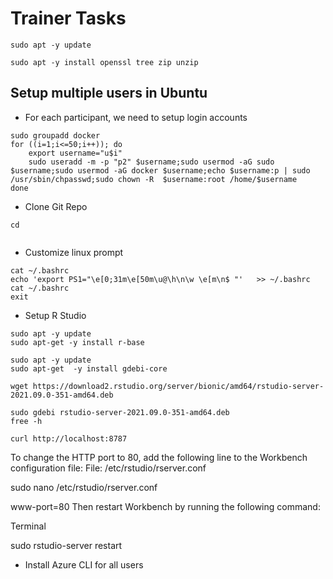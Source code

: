 # Trainer Tasks

```
sudo apt -y update
```

```
sudo apt -y install openssl tree zip unzip
```

## Setup multiple users in Ubuntu
- For each participant, we need to setup login accounts
```
sudo groupadd docker
for ((i=1;i<=50;i++)); do
	export username="u$i"
	sudo useradd -m -p "p2" $username;sudo usermod -aG sudo $username;sudo usermod -aG docker $username;echo $username:p | sudo /usr/sbin/chpasswd;sudo chown -R  $username:root /home/$username
done
```

-  Clone Git Repo
```
cd


```

- Customize linux prompt
```
cat ~/.bashrc
echo 'export PS1="\e[0;31m\e[50m\u@\h\n\w \e[m\n$ "'   >> ~/.bashrc
cat ~/.bashrc
exit
```

- Setup R Studio
```
sudo apt -y update
sudo apt-get -y install r-base
```

```
sudo apt -y update
sudo apt-get  -y install gdebi-core
```

```
wget https://download2.rstudio.org/server/bionic/amd64/rstudio-server-2021.09.0-351-amd64.deb
```

```
sudo gdebi rstudio-server-2021.09.0-351-amd64.deb
free -h
```



```
curl http://localhost:8787
```


To change the HTTP port to 80, add the following line to the Workbench configuration file:
File: /etc/rstudio/rserver.conf

sudo nano /etc/rstudio/rserver.conf

www-port=80
Then restart Workbench by running the following command:

Terminal

sudo rstudio-server restart

- Install Azure CLI for all users
```

```
